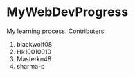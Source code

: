 # MyWebDevProgress
My learning process.
Contributers:
1. blackwolf08
2. Hk10010010
3. Masterkn48
4. sharma-p
